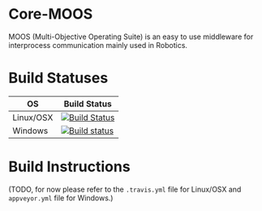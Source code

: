 Core-MOOS
=========
MOOS (Multi-Objective Operating Suite) is an easy to use middleware for interprocess communication mainly used in Robotics.

# Build Statuses
OS|Build Status
--|------------
Linux/OSX|[![Build Status](https://travis-ci.org/msis/core-moos.svg?branch=wOnlineCI)](https://travis-ci.org/msis/core-moos)
Windows|[![Build status](https://ci.appveyor.com/api/projects/status/q9aqpbmdfn6egmdk?svg=true)](https://ci.appveyor.com/project/msis/core-moos)

# Build Instructions
(TODO, for now please refer to the `.travis.yml` file for Linux/OSX and `appveyor.yml` file for Windows.)
